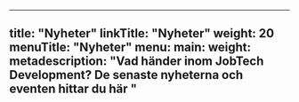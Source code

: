 
---
title: "Nyheter"
linkTitle: "Nyheter"
weight: 20
menuTitle: "Nyheter"
menu:
  main:
    weight: 
metadescription: "Vad händer inom JobTech Development? De senaste nyheterna och eventen hittar du här "
---



